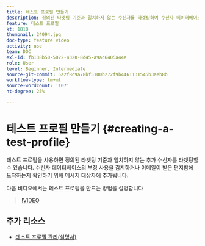 ```yaml
---
title: 테스트 프로필 만들기
description: 정의된 타겟팅 기준과 일치하지 않는 수신자를 타겟팅하여 수신자 데이터베이스의 부정 사용을 감지하거나 이메일이 받은 편지함에 도착하는지 확인하는 방법을 알아봅니다.
feature: 테스트 프로필
kt: 1810
thumbnail: 24094.jpg
doc-type: feature video
activity: use
team: DOC
exl-id: fb138b50-5022-4320-8d45-a9ac6405a44e
role: User
level: Beginner, Intermediate
source-git-commit: 5a2f8c9a78bf5100b272f9b4461131545b3aeb8b
workflow-type: tm+mt
source-wordcount: '107'
ht-degree: 25%

---
```


# 테스트 프로필 만들기 {#creating-a-test-profile}

테스트 프로필을 사용하면 정의된 타겟팅 기준과 일치하지 않는 추가 수신자를 타겟팅할 수 있습니다. 수신자 데이터베이스의 부정 사용을 감지하거나 이메일이 받은 편지함에 도착하는지 확인하기 위해 메시지 대상자에 추가됩니다.

다음 비디오에서는 테스트 프로필을 만드는 방법을 설명합니다

>[!VIDEO](https://video.tv.adobe.com/v/24094?quality=12)

## 추가 리소스

* [테스트 프로필 관리(설명서)](https://experienceleague.adobe.com/docs/campaign-standard/using/profiles-and-audiences/managing-profiles/managing-test-profiles.html)
